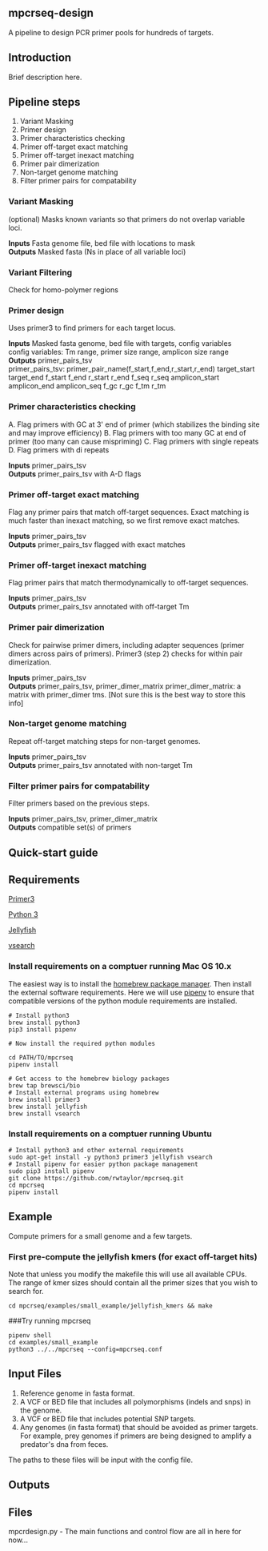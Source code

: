 ## mpcrseq-design
A pipeline to design PCR primer pools for hundreds of targets.

## Introduction
Brief description here.

## Pipeline steps

1. Variant Masking
2. Primer design
3. Primer characteristics checking
4. Primer off-target exact matching
5. Primer off-target inexact matching
6. Primer pair dimerization
7. Non-target genome matching
8. Filter primer pairs for compatability

### Variant Masking
(optional) Masks known variants so that primers do not overlap variable loci.

**Inputs** Fasta genome file, bed file with locations to mask  
**Outputs** Masked fasta (Ns in place of all variable loci)

### Variant Filtering
Check for homo-polymer regions


### Primer design
Uses primer3 to find primers for each target locus.

**Inputs** Masked fasta genome, bed file with targets, config variables  
  config variables: Tm range, primer size range, amplicon size range  
**Outputs** primer_pairs_tsv  
primer_pairs_tsv: primer_pair_name(f_start,f_end,r_start,r_end) target_start target_end f_start f_end r_start r_end f_seq r_seq amplicon_start amplicon_end amplicon_seq f_gc r_gc f_tm r_tm

### Primer characteristics checking
A. Flag primers with GC at 3' end of primer (which stabilizes the binding site and may improve efficiency)
B. Flag primers with too many GC at end of primer (too many can cause mispriming)
C. Flag primers with single repeats
D. Flag primers with di repeats

**Inputs** primer_pairs_tsv  
**Outputs** primer_pairs_tsv with A-D flags

### Primer off-target exact matching
Flag any primer pairs that match off-target sequences. Exact matching is much faster than inexact matching, so we first remove exact matches.

**Inputs** primer_pairs_tsv  
**Outputs** primer_pairs_tsv flagged with exact matches

### Primer off-target inexact matching
Flag primer pairs that match thermodynamically to off-target sequences.

**Inputs** primer_pairs_tsv  
**Outputs** primer_pairs_tsv annotated with off-target Tm

### Primer pair dimerization
Check for pairwise primer dimers, including adapter sequences (primer dimers across pairs of primers). Primer3 (step 2) checks for within pair dimerization.

**Inputs** primer_pairs_tsv  
**Outputs** primer_pairs_tsv, primer_dimer_matrix
primer_dimer_matrix: a matrix with primer_dimer tms. [Not sure this is the best way to store this info]

### Non-target genome matching
Repeat off-target matching steps for non-target genomes.

**Inputs** primer_pairs_tsv  
**Outputs** primer_pairs_tsv annotated with non-target Tm


### Filter primer pairs for compatability
Filter primers based on the previous steps.

**Inputs** primer_pairs_tsv, primer_dimer_matrix  
**Outputs** compatible set(s) of primers


## Quick-start guide

## Requirements

[Primer3](https://github.com/primer3-org/primer3)

[Python 3](https://www.python.org/downloads/)

[Jellyfish](https://github.com/gmarcais/Jellyfish)

[vsearch](https://github.com/torognes/vsearch)

### Install requirements on a comptuer running Mac OS 10.x
The easiest way is to install the [homebrew package manager](https://brew.sh). Then install the external software requirements.
Here we will use [pipenv](https://docs.python-guide.org/dev/virtualenvs/) to ensure that compatible versions of the python module requirements are installed.


    # Install python3
    brew install python3
    pip3 install pipenv
    
    # Now install the required python modules
    
    cd PATH/TO/mpcrseq
    pipenv install
    
    # Get access to the homebrew biology packages
    brew tap brewsci/bio
    # Install external programs using homebrew
    brew install primer3
    brew install jellyfish
    brew install vsearch
    

### Install requirements on a comptuer running Ubuntu

    # Install python3 and other external requirements
    sudo apt-get install -y python3 primer3 jellyfish vsearch
    # Install pipenv for easier python package management
    sudo pip3 install pipenv
    git clone https://github.com/rwtaylor/mpcrseq.git
    cd mpcrseq
    pipenv install

## Example
Compute primers for a small genome and a few targets.

### First pre-compute the jellyfish kmers (for exact off-target hits)
Note that unless you modify the makefile this will use all available CPUs.
The range of kmer sizes should contain all the primer sizes that you wish to search for.

    cd mpcrseq/examples/small_example/jellyfish_kmers && make


###Try running mpcrseq

    pipenv shell
    cd examples/small_example
    python3 ../../mpcrseq --config=mpcrseq.conf
    

## Input Files
1. Reference genome in fasta format.
2. A VCF or BED file that includes all polymorphisms (indels and snps) in the genome.
3. A VCF or BED file that includes potential SNP targets.
4. Any genomes (in fasta format) that should be avoided as primer targets. For example, prey genomes if primers are being designed to amplify a predator's dna from feces.

The paths to these files will be input with the config file.


## Outputs

## Files
mpcrdesign.py - The main functions and control flow are all in here for now...